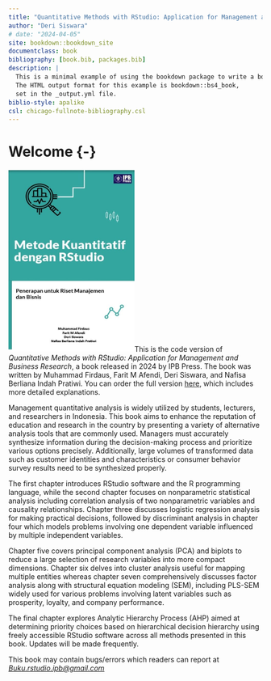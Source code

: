 ```yaml
--- 
title: "Quantitative Methods with RStudio: Application for Management and Business Research"
author: "Deri Siswara"
# date: "2024-04-05"
site: bookdown::bookdown_site
documentclass: book
bibliography: [book.bib, packages.bib]
description: |
  This is a minimal example of using the bookdown package to write a book.
  The HTML output format for this example is bookdown::bs4_book,
  set in the _output.yml file.
biblio-style: apalike
csl: chicago-fullnote-bibliography.csl
---
```


# Welcome {-}

<img src="images/cover.jpeg" class="cover" width="250" height="360"/>This is the code version of *Quantitative Methods with RStudio: Application for Management and Business Research*, a book released in 2024 by IPB Press. The book was written by Muhammad Firdaus, Farit M Afendi, Deri Siswara, and Nafisa Berliana Indah Pratiwi. You can order the full version [here](https://bit.ly/buku-jurnal-rstudio2), which includes more detailed explanations.

Management quantitative analysis is widely utilized by students, lecturers, and researchers in Indonesia. This book aims to enhance the reputation of education and research in the country by presenting a variety of alternative analysis tools that are commonly used. Managers must accurately synthesize information during the decision-making process and prioritize various options precisely. Additionally, large volumes of transformed data such as customer identities and characteristics or consumer behavior survey results need to be synthesized properly.

The first chapter introduces RStudio software and the R programming language, while the second chapter focuses on nonparametric statistical analysis including correlation analysis of two nonparametric variables and causality relationships. Chapter three discusses logistic regression analysis for making practical decisions, followed by discriminant analysis in chapter four which models problems involving one dependent variable influenced by multiple independent variables.

Chapter five covers principal component analysis (PCA) and biplots to reduce a large selection of research variables into more compact dimensions. Chapter six delves into cluster analysis useful for mapping multiple entities whereas chapter seven comprehensively discusses factor analysis along with structural equation modeling (SEM), including PLS-SEM widely used for various problems involving latent variables such as prosperity, loyalty, and company performance.

The final chapter explores Analytic Hierarchy Process (AHP) aimed at determining priority choices based on hierarchical decision hierarchy using freely accessible RStudio software across all methods presented in this book. Updates will be made frequently. 

This book may contain bugs/errors which readers can report at *Buku.rstudio.ipb@gmail.com*
